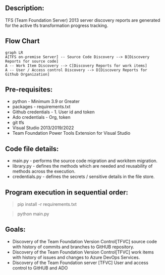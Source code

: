 ## Description:
TFS (Team Foundation Server) 2013 server discovery reports are generated for the active tfs transformation progress tracking.

## Flow Chart

```mermaid
graph LR
A[TFS on-premise Server] -- Source Code Discovery --> B[Discovery Reports for source code]
A -- Work Item Discovery --> C[Discovery Reports for work items]
A -- User / Access control Discovery --> D[Discovery Reports for Github Organization]
```

## Pre-requisites:
- python - Minimum 3.9 or Greater
- packages - requirements.txt
- Github credentials - 1. User id and token
- Ado credentials - Org, token
- git tfs
- Visual Studio 2013/2019/2022
- Team Foundation Power Tools Extension for Visual Studio

## Code file details:
- main.py - performs the source code migration and workitem migration.
- library.py - defines the methods which are needed and reusability of methods across the execution.
- credentials.py - defines the secrets / sensitive details in the file store.

## Program execution in sequential order: 

> pip install -r requirements.txt

> python main.py

## Goals:
- Discovery of the Team Foundation Version Control[TFVC] source code with history of commits and branches to GitHUB repository.
- Discovery of the Team Foundation Version Control[TFVC] work items with history of issues and changes to Azure DevOps Services.
- Discovery of the Team Foundation server [TFVC] User and access control to GitHUB and ADO